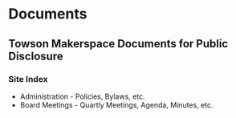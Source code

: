 # Documents
## Towson Makerspace Documents for Public Disclosure
### Site Index
* Administration - Policies, Bylaws, etc.
* Board Meetings - Quartly Meetings, Agenda, Minutes, etc.
